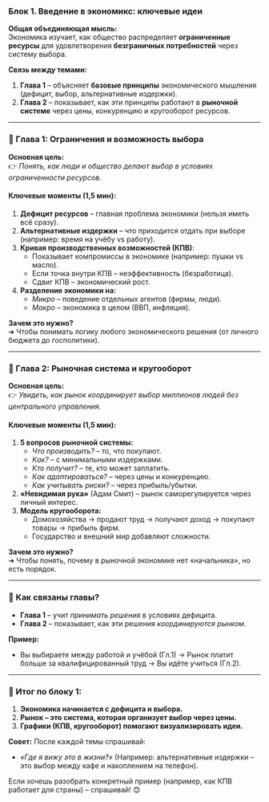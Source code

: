 ### **Блок 1. Введение в экономикс: ключевые идеи**

**Общая объединяющая мысль:**  
Экономика изучает, как общество распределяет **ограниченные ресурсы** для удовлетворения **безграничных потребностей** через систему выбора.  

**Связь между темами:**  
1. **Глава 1** – объясняет **базовые принципы** экономического мышления (дефицит, выбор, альтернативные издержки).  
2. **Глава 2** – показывает, как эти принципы работают в **рыночной системе** через цены, конкуренцию и кругооборот ресурсов.  

---

### **📌 Глава 1: Ограничения и возможность выбора**  
**Основная цель:**  
👉 *Понять, как люди и общество делают выбор в условиях ограниченности ресурсов.*  

#### **Ключевые моменты (1,5 мин):**  
1. **Дефицит ресурсов** – главная проблема экономики (нельзя иметь всё сразу).  
2. **Альтернативные издержки** – что приходится отдать при выборе (например: время на учёбу vs работу).  
3. **Кривая производственных возможностей (КПВ)**:  
   - Показывает компромиссы в экономике (например: пушки vs масло).  
   - Если точка внутри КПВ – неэффективность (безработица).  
   - Сдвиг КПВ – экономический рост.  
4. **Разделение экономики на:**  
   - *Микро* – поведение отдельных агентов (фирмы, люди).  
   - *Макро* – экономика в целом (ВВП, инфляция).  

**Зачем это нужно?**  
➜ Чтобы понимать логику любого экономического решения (от личного бюджета до госполитики).  

---

### **📌 Глава 2: Рыночная система и кругооборот**  
**Основная цель:**  
👉 *Увидеть, как рынок координирует выбор миллионов людей без центрального управления.*  

#### **Ключевые моменты (1,5 мин):**  
1. **5 вопросов рыночной системы:**  
   - *Что производить?* – то, что покупают.  
   - *Как?* – с минимальными издержками.  
   - *Кто получит?* – те, кто может заплатить.  
   - *Как адаптироваться?* – через цены и конкуренцию.  
   - *Как учитывать риски?* – через прибыль/убытки.  
2. **«Невидимая рука»** (Адам Смит) – рынок саморегулируется через личный интерес.  
3. **Модель кругооборота:**  
   - Домохозяйства → продают труд → получают доход → покупают товары → прибыль фирм.  
   - Государство и внешний мир добавляют сложности.  

**Зачем это нужно?**  
➜ Чтобы понять, почему в рыночной экономике нет «начальника», но есть порядок.  

---

### **🔹 Как связаны главы?**  
- **Глава 1** – учит *принимать решения* в условиях дефицита.  
- **Глава 2** – показывает, как эти решения *координируются рынком*.  

**Пример:**  
- Вы выбираете между работой и учёбой (Гл.1) → Рынок платит больше за квалифицированный труд → Вы идёте учиться (Гл.2).  

---

### **🎯 Итог по блоку 1:**  
1. **Экономика начинается с дефицита и выбора.**  
2. **Рынок – это система, которая организует выбор через цены.**  
3. **Графики (КПВ, кругооборот) помогают визуализировать идеи.**  

**Совет:** После каждой темы спрашивай:  
- *«Где я вижу это в жизни?»* (Например: альтернативные издержки – это выбор между кафе и накоплением на телефон).  

Если хочешь разобрать конкретный пример (например, как КПВ работает для страны) – спрашивай! 😊